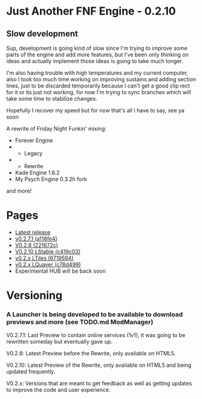 # Just Another FNF Engine - 0.2.10

## Slow development
Sup, development is going kind of slow since I'm trying to improve some parts of the engine and add more features, but I've been only thinking on ideas and actually implement those ideas is going to take much longer.

I'm also having trouble with high temperatures and my current computer, also I took too much time working on improving sustains and adding section lines, just to be discarded temporarily because I can't get a good clip rect for it or its just not working, for now I'm trying to sync branches which will take some time to stabilize changes.

Hopefully I recover my speed but for now that's all I have to say, see ya soon



A rewrite of Friday Night Funkin' mixing:
- Forever Engine
- - Legacy 
- - Rewrite
- Kade Engine 1.6.2 
- My Psych Engine 0.3.2h fork

and more!

# Pages

- [Latest release](https://funkin.sancopublic.com/)
- [v0.2.7.1 (a118fe4)](https://onlinefunky.pages.dev/)
- [V0.2.8 (221672c)](https://funkye.pages.dev/)
- [V0.2.10 LStable (c419c03)](https://hxstest.funkye.pages.dev/)
- [v0.2.x LTiles (6719594)](https://tiless.funkye.pages.dev/)
- [v0.2.x LQuaver (c78d499)](https://quaverr.funkye.pages.dev/)
- Experimental HUB will be back soon

# Versioning

### A Launcher is being developed to be available to download previews and more (see TODO.md ModManager)

V0.2.7.1: Last Preview to contain online services (1v1), it was going to be rewritten someday but eventually gave up.

V0.2.8: Latest Preview before the Rewrite, only available on HTML5.

V0.2.10: Latest Preview of the Rewrite, only available on HTML5 and being updated frequently.

V0.2.x: Versions that are meant to get feedback as well as getting updates to improve the code and user experience.